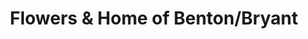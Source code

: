 ---
title: "Flowers & Home of Benton/Bryant"
url: /benton/flowers-und-home-of-benton-bryant/
shop: Blumen
---